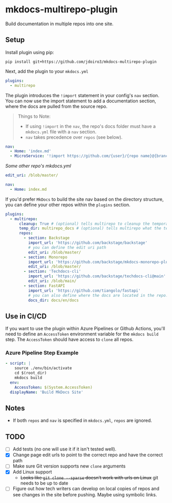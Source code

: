 # mkdocs-multirepo-plugin

Build documentation in multiple repos into one site.

## Setup

Install plugin using pip:

```
pip install git+https://github.com/jdoiro3/mkdocs-multirepo-plugin
```

Next, add the plugin to your `mkdocs.yml`

```yaml
plugins:
  - multirepo
```

The plugin introduces the `!import` statement in your config's `nav` section. You can now use the import statement to add a documentation section, where the docs are pulled from the source repo.

> Things to Note:
>
> - If using `!import` in the `nav`, the repo's docs folder must have a `mkdocs.yml` file with a `nav` section.
> - `nav` takes precedence over `repos` (see below).

```yaml
nav:
  - Home: 'index.md'
  - MicroService: '!import https://github.com/{user}/{repo name}@{branch}'
```

*Some other repo's mkdocs.yml*
```yaml
edit_uri: /blob/master/

nav:
  - Home: index.md
```

If you'd prefer `MkDocs` to build the site nav based on the directory structure, you can define your other repos within the `plugins` section.

```yaml
plugins:
  - multirepo:
      cleanup: True # (optional) tells multirepo to cleanup the temporary directory where other repo docs are imported to
      temp_dir: multirepo_docs # (optional) tells multirepo what the temp directory should be called
      repos:
        - section: Backstage
          import_url: 'https://github.com/backstage/backstage'
          # you can define the edit uri path
          edit_uri: /blob/master/
        - section: Monorepo
          import_url: 'https://github.com/backstage/mkdocs-monorepo-plugin'
          edit_uri: /blob/master/
        - section: 'Techdocs-cli'
          import_url: 'https://github.com/backstage/techdocs-cli@main'
          edit_uri: /blob/main/
        - section: FastAPI
          import_url: 'https://github.com/tiangolo/fastapi'
          # you can also define where the docs are located in the repo. Default is docs
          docs_dir: docs/en/docs
```

## Use in CI/CD

If you want to use the plugin within Azure Pipelines or Github Actions, you'll need to define an `AccessToken` environment variable for the `mkdocs build` step. The `AccessToken` should have access to `clone` all repos.

### Azure Pipeline Step Example

```yaml
- script: |
    source ./env/bin/activate
    cd $(root_dir)
    mkdocs build
  env:
    AccessToken: $(System.AccessToken)
  displayName: 'Build MkDocs Site'
```

## Notes

- If both `repos` and `nav` is specified in `mkdocs.yml`, `repos` are ignored.

## TODO

- [ ] Add tests (no one will use it if it isn't tested well).
- [x] Change page edit urls to point to the correct repo and have the correct path
- [ ] Make sure Git version supports new `clone` arguments
- [x] Add Linux support
  - ~~Looks like `git clone --sparse` doesn't work with urls on Linux~~ git needs to be up to date
- [ ] Figure out how tech writers can develop on local copies of repos and see changes in the site before pushing. Maybe using symbolic links.
